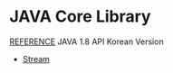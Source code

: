 JAVA Core Library
==================================

[REFERENCE](http://www.changki.net/APIs/J2SE_1.8_API_Korean/) JAVA 1.8 API Korean Version


* [Stream](stream/Stream.md)